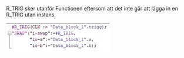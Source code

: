 ﻿


R_TRIG sker utanför Functionen eftersom att det inte går att lägga in en R_TRIG utan instans.


 ![](SWAP_NUMBER.png)